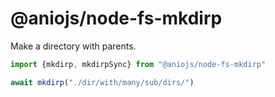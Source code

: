 # @aniojs/node-fs-mkdirp

Make a directory with parents.

```js
import {mkdirp, mkdirpSync} from "@aniojs/node-fs-mkdirp"

await mkdirp("./dir/with/many/sub/dirs/")
```
